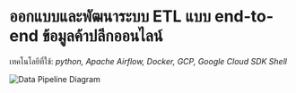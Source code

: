 # ออกแบบและพัฒนาระบบ ETL แบบ end-to-end ข้อมูลค้าปลีกออนไลน์

เทคโนโลยีที่ใช้: *python, Apache Airflow, Docker, GCP, Google Cloud SDK Shell*

![Data Pipeline Diagram]([https://example.com/your-banner-image.jpg](https://github.com/saksit63/retail-project/blob/main/img/retail.png))
